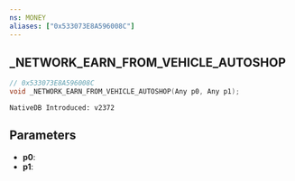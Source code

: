 ```yaml
---
ns: MONEY
aliases: ["0x533073E8A596008C"]
---
```

## _NETWORK_EARN_FROM_VEHICLE_AUTOSHOP

```c
// 0x533073E8A596008C
void _NETWORK_EARN_FROM_VEHICLE_AUTOSHOP(Any p0, Any p1);
```

```
NativeDB Introduced: v2372
```

## Parameters
* **p0**:
* **p1**:
